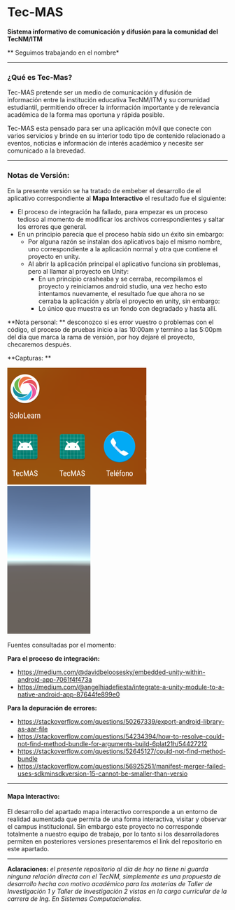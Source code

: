 # Tec-MAS
 **Sistema informativo de comunicación y difusión para la comunidad del TecNM/ITM**

** Seguimos trabajando en el nombre*

-----

### ¿Qué es Tec-Mas?

Tec-MAS pretende ser un medio de comunicación y difusión de información entre la institución educativa TecNM/ITM y su comunidad estudiantil, permitiendo ofrecer la información importante y de relevancia académica de la forma mas oportuna y rápida posible.

Tec-MAS esta pensado para ser una aplicación móvil que conecte con varios servicios y brinde en su interior todo tipo de contenido relacionado a eventos, noticias e información de interés académico y necesite ser comunicado a la brevedad.

-----------

### Notas de Versión:

En la presente versión se ha tratado de embeber el desarrollo de el aplicativo correspondiente al **Mapa Interactivo** el resultado fue el siguiente:

* El proceso de integración ha fallado, para empezar es un proceso tedioso al momento de modificar los archivos correspondientes y saltar los errores que general.
* En un principio parecía que el proceso había sido un éxito sin embargo:
	* Por alguna razón se instalan dos aplicativos bajo el mismo nombre, uno correspondiente a la aplicación normal y otra que contiene el proyecto en unity.
	* Al abrir la aplicación principal el aplicativo funciona sin problemas, pero al llamar al proyecto en Unity:
		* En un principio crasheaba y se cerraba, recompilamos el proyecto y reiniciamos android studio, una vez hecho esto intentamos nuevamente, el resultado fue que ahora no se cerraba la aplicación y abría el proyecto en unity, sin embargo:
		* Lo único que muestra es un fondo con degradado y hasta allí.



**Nota personal: ** desconozco si es error vuestro o problemas con el código, el proceso de pruebas inicio a las 10:00am y termino a las 5:00pm del día que marca la rama de versión, por hoy dejaré el proyecto, checaremos después.

**Capturas: **

<img src="READMEFILES/Screenshot_20191006-170609.png" alt="Screenshot_20191006-170609" style="zoom:50%;" />



<img src="READMEFILES/Screenshot_20191006-170619.png" alt="Screenshot_20191006-170619" style="zoom: 33%;" />

Fuentes consultadas por el momento:

**Para el proceso de integración:**

* https://medium.com/@davidbeloosesky/embedded-unity-within-android-app-7061f4f473a
* https://medium.com/@angelhiadefiesta/integrate-a-unity-module-to-a-native-android-app-87644fe899e0

**Para la depuración de errores:**

* https://stackoverflow.com/questions/50267339/export-android-library-as-aar-file
* https://stackoverflow.com/questions/54234394/how-to-resolve-could-not-find-method-bundle-for-arguments-build-6plat21h/54427212
* https://stackoverflow.com/questions/52645127/could-not-find-method-bundle
* https://stackoverflow.com/questions/56925251/manifest-merger-failed-uses-sdkminsdkversion-15-cannot-be-smaller-than-versio

-------

#### Mapa Interactivo:

El desarrollo del apartado mapa interactivo corresponde a un entorno de realidad aumentada que permita de una forma interactiva, visitar y observar el campus institucional. Sin embargo este proyecto no corresponde totalmente a nuestro equipo de trabajo, por lo tanto si los desarrolladores permiten en posteriores versiones presentaremos el link del repositorio en este apartado.

-------

**Aclaraciones:** *el presente repositorio al día de hoy no tiene ni guarda ninguna relación directa con el TecNM, simplemente es una propuesta de desarrollo hecha con motivo académico para las materias de Taller de Investigación 1 y Taller de Investigación 2 vistas en la carga curricular de la carrera de Ing. En Sistemas Computacionales.*